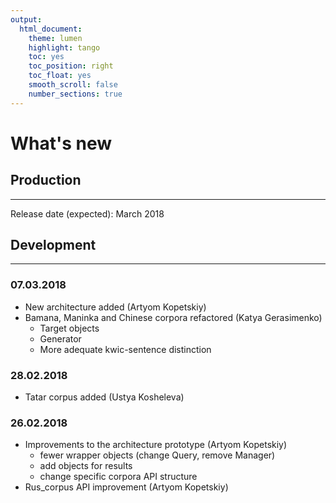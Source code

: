 ```yaml
---
output:
  html_document:
    theme: lumen
    highlight: tango
    toc: yes
    toc_position: right
    toc_float: yes
    smooth_scroll: false
    number_sections: true
---
```


# What's new

## Production
* * *
Release date (expected): March 2018


## Development
* * *

### 07.03.2018
* New architecture added (Artyom Kopetskiy)
* Bamana, Maninka and Chinese corpora refactored (Katya Gerasimenko)
  * Target objects
  * Generator
  * More adequate kwic-sentence distinction

### 28.02.2018
* Tatar corpus added (Ustya Kosheleva)

### 26.02.2018
* Improvements to the architecture prototype (Artyom Kopetskiy)
  * fewer wrapper objects (change Query, remove Manager)
  * add objects for results
  * change specific corpora API structure
* Rus_corpus API improvement (Artyom Kopetskiy)
